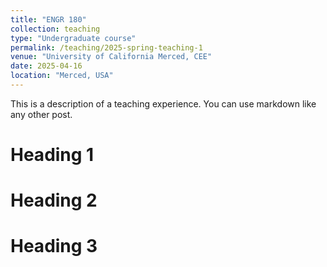 ```yaml
---
title: "ENGR 180"
collection: teaching
type: "Undergraduate course"
permalink: /teaching/2025-spring-teaching-1
venue: "University of California Merced, CEE"
date: 2025-04-16
location: "Merced, USA"
---
```


This is a description of a teaching experience. You can use markdown like any other post.

Heading 1
======

Heading 2
======

Heading 3
======